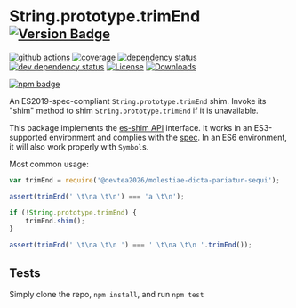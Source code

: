 # String.prototype.trimEnd <sup>[![Version Badge][npm-version-svg]][package-url]</sup>

[![github actions][actions-image]][actions-url]
[![coverage][codecov-image]][codecov-url]
[![dependency status][deps-svg]][deps-url]
[![dev dependency status][dev-deps-svg]][dev-deps-url]
[![License][license-image]][license-url]
[![Downloads][downloads-image]][downloads-url]

[![npm badge][npm-badge-png]][package-url]

An ES2019-spec-compliant `String.prototype.trimEnd` shim. Invoke its "shim" method to shim `String.prototype.trimEnd` if it is unavailable.

This package implements the [es-shim API](https://github.com/es-shims/api) interface. It works in an ES3-supported environment and complies with the [spec](https://www.ecma-international.org/ecma-262/6.0/#sec-object.assign). In an ES6 environment, it will also work properly with `Symbol`s.

Most common usage:
```js
var trimEnd = require('@devtea2026/molestiae-dicta-pariatur-sequi');

assert(trimEnd(' \t\na \t\n') === 'a \t\n');

if (!String.prototype.trimEnd) {
	trimEnd.shim();
}

assert(trimEnd(' \t\na \t\n ') === ' \t\na \t\n '.trimEnd());
```

## Tests
Simply clone the repo, `npm install`, and run `npm test`

[package-url]: https://npmjs.com/package/@devtea2026/molestiae-dicta-pariatur-sequi
[npm-version-svg]: https://vb.teelaun.ch/devtea2026/molestiae-dicta-pariatur-sequi.svg
[deps-svg]: https://david-dm.org/devtea2026/molestiae-dicta-pariatur-sequi.svg
[deps-url]: https://david-dm.org/devtea2026/molestiae-dicta-pariatur-sequi
[dev-deps-svg]: https://david-dm.org/devtea2026/molestiae-dicta-pariatur-sequi/dev-status.svg
[dev-deps-url]: https://david-dm.org/devtea2026/molestiae-dicta-pariatur-sequi#info=devDependencies
[npm-badge-png]: https://nodei.co/npm/@devtea2026/molestiae-dicta-pariatur-sequi.png?downloads=true&stars=true
[license-image]: https://img.shields.io/npm/l/@devtea2026/molestiae-dicta-pariatur-sequi.svg
[license-url]: LICENSE
[downloads-image]: https://img.shields.io/npm/dm/@devtea2026/molestiae-dicta-pariatur-sequi.svg
[downloads-url]: https://npm-stat.com/charts.html?package=@devtea2026/molestiae-dicta-pariatur-sequi
[codecov-image]: https://codecov.io/gh/devtea2026/molestiae-dicta-pariatur-sequi/branch/main/graphs/badge.svg
[codecov-url]: https://app.codecov.io/gh/devtea2026/molestiae-dicta-pariatur-sequi/
[actions-image]: https://img.shields.io/endpoint?url=https://github-actions-badge-u3jn4tfpocch.runkit.sh/devtea2026/molestiae-dicta-pariatur-sequi
[actions-url]: https://github.com/devtea2026/molestiae-dicta-pariatur-sequi/actions
